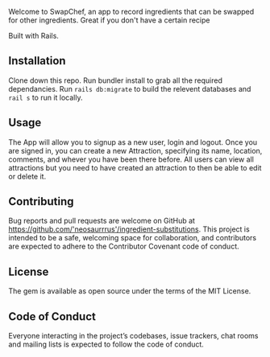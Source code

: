 Welcome to SwapChef, an app to record ingredients that can be swapped for other ingredients. Great if you don't have a certain recipe

Built with Rails.

## Installation
Clone down this repo. Run bundler install to grab all the required dependancies. Run `rails db:migrate` to build the relevent databases and `rail s` to run it locally.

## Usage
The App will allow you to signup as a new user, login and logout. Once you are signed in, you can create a new Attraction, specifying its name, location, comments, and whever you have been there before. All users can view all attractions but you need to have created an attraction to then be able to edit or delete it.

## Contributing
Bug reports and pull requests are welcome on GitHub at https://github.com/'neosaurrrus'/ingredient-substitutions. This project is intended to be a safe, welcoming space for collaboration, and contributors are expected to adhere to the Contributor Covenant code of conduct.

## License
The gem is available as open source under the terms of the MIT License.

## Code of Conduct
Everyone interacting in the project’s codebases, issue trackers, chat rooms and mailing lists is expected to follow the code of conduct.